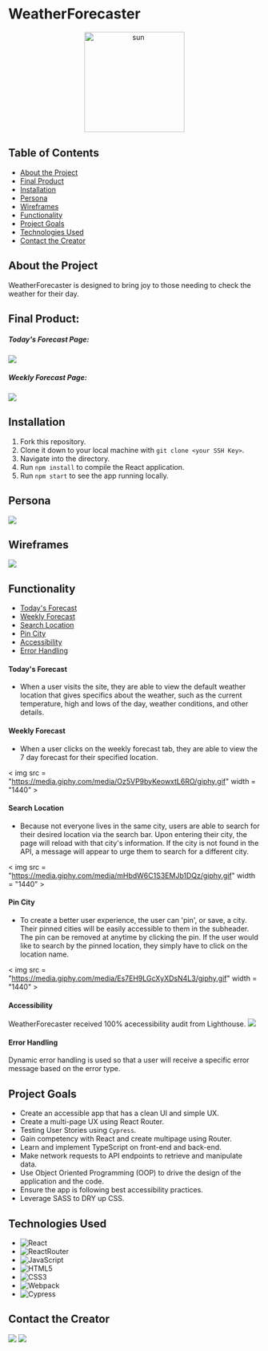 <h1 align="left">WeatherForecaster</h1>

<p align="center">
    <img src="src/assets/01-sunny.svg" alt="sun" width="200" height='auto'>
    <br />
  </p>

## Table of Contents

* [About the Project](#about-the-project)
* [Final Product](#final-product)
* [Installation](#installation)
* [Persona](#persona)
* [Wireframes](#wireframes)
* [Functionality](#functionality)
* [Project Goals](#project-goals)
* [Technologies Used](#technologies-used)
* [Contact the Creator](#contact-the-creator)


## About the Project
WeatherForecaster is designed to bring joy to those needing to check the weather for their day.  

## Final Product:
##### Today's Forecast Page:
<img src="src/assets/weather_today.png"/>


##### Weekly Forecast Page:
![](src/assets/weather_5day.png)

## Installation
1. Fork this repository.
2. Clone it down to your local machine with `git clone <your SSH Key>`.
3. Navigate into the directory.
4. Run `npm install` to compile the React application.
5. Run `npm start` to see the app running locally.

## Persona
![](src/assets/Persona1.png)

## Wireframes
![](src/assets/weather_wireframes.png)

## Functionality
* [Today's Forecast](#todays-forecast)
* [Weekly Forecast](#weekly-forecast)
* [Search Location](#search-location)
* [Pin City](#pin-city)
* [Accessibility](#accessibility)
* [Error Handling](#error-handling)

#### Today's Forecast
  - When a user visits the site, they are able to view the default weather location that gives specifics about the weather, such as the current temperature, high and lows of the day, weather conditions, and other details.  


#### Weekly Forecast
  - When a user clicks on the weekly forecast tab, they are able to view the 7 day forecast for their specified location. 

< img src = "https://media.giphy.com/media/Oz5VP9byKeowxtL6RO/giphy.gif" width = "1440" >

#### Search Location
 - Because not everyone lives in the same city, users are able to search for their desired location via the search bar. Upon entering their city, the page will reload with that city's information. If the city is not found in the API, a message will appear to urge them to search for a different city.

< img src = "https://media.giphy.com/media/mHbdW6C1S3EMJb1DQz/giphy.gif" width = "1440" >

#### Pin City
- To create a better user experience, the user can 'pin', or save, a city. Their pinned cities will be easily accessible to them in the subheader. The pin can be removed at anytime by clicking the pin. If the user would like to search by the pinned location, they simply have to click on the location name. 

< img src = "https://media.giphy.com/media/Es7EH9LGcXyXDsN4L3/giphy.gif" width = "1440" >

#### Accessibility 

WeatherForecaster received 100% acecessibility audit from Lighthouse.
<img src="src/assets/weather_scores"/>

#### Error Handling
Dynamic error handling is used so that a user will receive a specific error message based on the error type.

## Project Goals

- Create an accessible app that has a clean UI and simple UX.
- Create a multi-page UX using React Router.
- Testing User Stories using `Cypress`.
- Gain competency with React and create multipage using Router.
- Learn and implement TypeScript on front-end and back-end.
- Make network requests to API endpoints to retrieve and manipulate data.
- Use Object Oriented Programming (OOP) to drive the design of the application and the code.
- Ensure the app is following best accessibility practices.
- Leverage SASS to DRY up CSS.

## Technologies Used

- ![React](https://img.shields.io/badge/react%20-%2320232a.svg?&style=for-the-badge&logo=react&logoColor=%2361DAFB)
- ![ReactRouter](https://camo.githubusercontent.com/4f9d20f3a284d2f6634282f61f82a62e99ee9906537dc9859decfdc9efbb51ec/68747470733a2f2f696d672e736869656c64732e696f2f62616467652f52656163745f526f757465722d4341343234353f7374796c653d666f722d7468652d6261646765266c6f676f3d72656163742d726f75746572266c6f676f436f6c6f723d7768697465)
- ![JavaScript](https://img.shields.io/badge/javascript%20-%23323330.svg?&style=for-the-badge&logo=javascript&logoColor=%23F7DF1E)
- ![HTML5](https://img.shields.io/badge/html5%20-%23E34F26.svg?&style=for-the-badge&logo=html5&logoColor=white)
- ![CSS3](https://img.shields.io/badge/css3%20-%231572B6.svg?&style=for-the-badge&logo=css3&logoColor=white)
- ![Webpack](https://img.shields.io/badge/webpack%20-%238DD6F9.svg?&style=for-the-badge&logo=webpack&logoColor=black)
- ![Cypress](https://img.shields.io/badge/cypress%20-%2317202C.svg?&style=for-the-badge&logo=cypress&logoColor=white)

## Contact the Creator
[<img src="https://img.shields.io/badge/LinkedIn-anneke--miers-informational?style=for-the-badge&labelColor=black&logo=linkedin&logoColor=0077b5&&color=0FBBD6"/>][linkedin]
[<img src="https://img.shields.io/badge/Github-aemiers-informational?style=for-the-badge&labelColor=black&logo=github&color=8B0BD5"/>][github]


<!-- Personal Definitions  -->

[linkedin]: https://www.linkedin.com/in/anneke-miers/
[github]: https://github.com/aemiers
